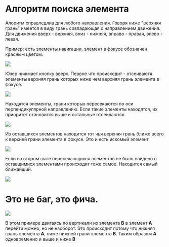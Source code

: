 # Алгоритм поиска элемента

Алоритм справледлив для любого направления. Говоря ниже "верхняя грань" имеется в виду грань совпадающая с направлением движения. Для движения вверх - верхняя, вниз - нижняя, вправо - правая, влево - левая.

Пример: есть элементы навигации, элемент в фокусе обозначен красным цветом.

<img src="http://immosmart.github.io/smartbox/docs/nav_slides/slide1.png" />

Юзер нижмает кнопку вверх. Первое что происходит - отсеиваютя элементы верхняя грань которых ниже чем верхняя грань элемента в фокусе.

<img src="http://immosmart.github.io/smartbox/docs/nav_slides/slide2.png" />

Находятся элементы, грани которых пересекаются по оси перпендикулярной направлению. Если такие элементы находятся, их приоритет становится выше и остальные отсеиваются.

<img src="http://immosmart.github.io/smartbox/docs/nav_slides/slide3.png" />

Из оставшихся элементов находится тот чья верхняя грань ближе всего к верхней грани элемента в фокусе. Это и есть искомый элемент.

<img src="http://immosmart.github.io/smartbox/docs/nav_slides/slide4.png" />


Если на втором шаге пересекающихся элементов не было найдено с оставшимися элементами происходит тоже самое. Находится самый ближайший.

<img src="http://immosmart.github.io/smartbox/docs/nav_slides/slide5.png" />

# Это не баг, это фича.


<img src="http://immosmart.github.io/smartbox/docs/nav_slides/slide6.png" />

В этом примере двигаясь по вертикали из элемента **B** в элемент **A** перейти можно, но не наоборот.
Это происходит потому что нижняя грань элемента **A**, ниже нижней грани элемента **B**.
Таким образом **A** одновременно и выше и ниже **B**

